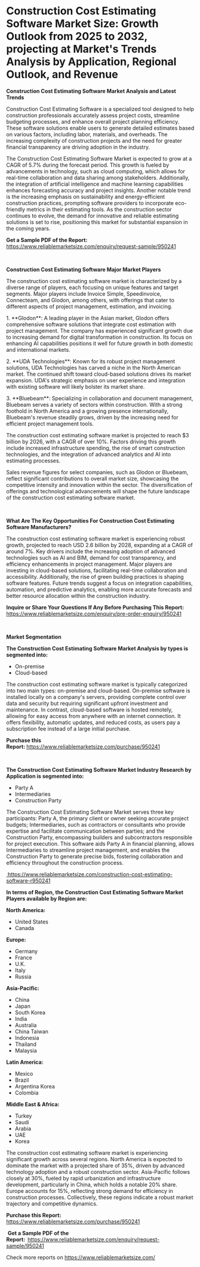 <p><h1>Construction Cost Estimating Software Market Size: Growth Outlook from 2025 to 2032, projecting at Market's Trends Analysis by Application, Regional Outlook, and Revenue</h1></p><p><strong>Construction Cost Estimating Software Market Analysis and Latest Trends</strong></p>
<p><p>Construction Cost Estimating Software is a specialized tool designed to help construction professionals accurately assess project costs, streamline budgeting processes, and enhance overall project planning efficiency. These software solutions enable users to generate detailed estimates based on various factors, including labor, materials, and overheads. The increasing complexity of construction projects and the need for greater financial transparency are driving adoption in the industry.</p><p>The Construction Cost Estimating Software Market is expected to grow at a CAGR of 5.7% during the forecast period. This growth is fueled by advancements in technology, such as cloud computing, which allows for real-time collaboration and data sharing among stakeholders. Additionally, the integration of artificial intelligence and machine learning capabilities enhances forecasting accuracy and project insights. Another notable trend is the increasing emphasis on sustainability and energy-efficient construction practices, prompting software providers to incorporate eco-friendly metrics in their estimating tools. As the construction sector continues to evolve, the demand for innovative and reliable estimating solutions is set to rise, positioning this market for substantial expansion in the coming years.</p></p>
<p><strong>Get a Sample PDF of the Report:&nbsp;</strong> <a href="https://www.reliablemarketsize.com/enquiry/request-sample/950241?utm_campaign=2281&utm_medium=2&utm_source=Github&utm_content=ia&utm_term=07032025&utm_id=construction-cost-estimating-software">https://www.reliablemarketsize.com/enquiry/request-sample/950241</a></p>
<p>&nbsp;</p>
<p><strong>Construction Cost Estimating Software Major Market Players</strong></p>
<p><p>The construction cost estimating software market is characterized by a diverse range of players, each focusing on unique features and target segments. Major players include Invoice Simple, Speedinvoice, Connecteam, and Glodon, among others, with offerings that cater to different aspects of project management, estimation, and invoicing.</p><p>1. **Glodon**: A leading player in the Asian market, Glodon offers comprehensive software solutions that integrate cost estimation with project management. The company has experienced significant growth due to increasing demand for digital transformation in construction. Its focus on enhancing AI capabilities positions it well for future growth in both domestic and international markets.</p><p>2. **UDA Technologies**: Known for its robust project management solutions, UDA Technologies has carved a niche in the North American market. The continued shift toward cloud-based solutions drives its market expansion. UDA's strategic emphasis on user experience and integration with existing software will likely bolster its market share.</p><p>3. **Bluebeam**: Specializing in collaboration and document management, Bluebeam serves a variety of sectors within construction. With a strong foothold in North America and a growing presence internationally, Bluebeam's revenue steadily grows, driven by the increasing need for efficient project management tools.</p><p>The construction cost estimating software market is projected to reach $3 billion by 2026, with a CAGR of over 10%. Factors driving this growth include increased infrastructure spending, the rise of smart construction technologies, and the integration of advanced analytics and AI into estimating processes.</p><p>Sales revenue figures for select companies, such as Glodon or Bluebeam, reflect significant contributions to overall market size, showcasing the competitive intensity and innovation within the sector. The diversification of offerings and technological advancements will shape the future landscape of the construction cost estimating software market.</p></p>
<p>&nbsp;</p>
<p><strong>What Are The Key Opportunities For Construction Cost Estimating Software Manufacturers?</strong></p>
<p><p>The construction cost estimating software market is experiencing robust growth, projected to reach USD 2.6 billion by 2028, expanding at a CAGR of around 7%. Key drivers include the increasing adoption of advanced technologies such as AI and BIM, demand for cost transparency, and efficiency enhancements in project management. Major players are investing in cloud-based solutions, facilitating real-time collaboration and accessibility. Additionally, the rise of green building practices is shaping software features. Future trends suggest a focus on integration capabilities, automation, and predictive analytics, enabling more accurate forecasts and better resource allocation within the construction industry.</p></p>
<p><strong>Inquire or Share Your Questions If Any Before Purchasing This Report:</strong> <a href="https://www.reliablemarketsize.com/enquiry/pre-order-enquiry/950241?utm_campaign=2281&utm_medium=2&utm_source=Github&utm_content=ia&utm_term=07032025&utm_id=construction-cost-estimating-software">https://www.reliablemarketsize.com/enquiry/pre-order-enquiry/950241</a></p>
<p>&nbsp;</p>
<p><strong>Market Segmentation</strong></p>
<p><strong>The Construction Cost Estimating Software Market Analysis by types is segmented into:</strong></p>
<p><ul><li>On-premise</li><li>Cloud-based</li></ul></p>
<p><p>The construction cost estimating software market is typically categorized into two main types: on-premise and cloud-based. On-premise software is installed locally on a company's servers, providing complete control over data and security but requiring significant upfront investment and maintenance. In contrast, cloud-based software is hosted remotely, allowing for easy access from anywhere with an internet connection. It offers flexibility, automatic updates, and reduced costs, as users pay a subscription fee instead of a large initial purchase.</p></p>
<p><strong>Purchase this Report:&nbsp;</strong><a href="https://www.reliablemarketsize.com/purchase/950241?utm_campaign=2281&utm_medium=2&utm_source=Github&utm_content=ia&utm_term=07032025&utm_id=construction-cost-estimating-software">https://www.reliablemarketsize.com/purchase/950241</a></p>
<p>&nbsp;</p>
<p><strong>The Construction Cost Estimating Software Market Industry Research by Application is segmented into:</strong></p>
<p><ul><li>Party A</li><li>Intermediaries</li><li>Construction Party</li></ul></p>
<p><p>The Construction Cost Estimating Software Market serves three key participants: Party A, the primary client or owner seeking accurate project budgets; Intermediaries, such as contractors or consultants who provide expertise and facilitate communication between parties; and the Construction Party, encompassing builders and subcontractors responsible for project execution. This software aids Party A in financial planning, allows Intermediaries to streamline project management, and enables the Construction Party to generate precise bids, fostering collaboration and efficiency throughout the construction process.</p></p>
<p><a href="https://www.reliablemarketsize.com/construction-cost-estimating-software-r950241?utm_campaign=2281&utm_medium=2&utm_source=Github&utm_content=ia&utm_term=07032025&utm_id=construction-cost-estimating-software">&nbsp;https://www.reliablemarketsize.com/construction-cost-estimating-software-r950241</a></p>
<p><strong>In terms of Region, the Construction Cost Estimating Software Market Players available by Region are:</strong></p>
<p>
    <p> <strong> North America: </strong>
        <ul>
            <li>United States</li>
            <li>Canada</li>
        </ul>
        </p> 
    <p> <strong> Europe: </strong>
        <ul>
            <li>Germany</li>
            <li>France</li>
            <li>U.K.</li>
            <li>Italy</li>
            <li>Russia</li>
        </ul>
        </p> 
    <p> <strong> Asia-Pacific: </strong>
        <ul>
            <li>China</li>
            <li>Japan</li>
            <li>South Korea</li>
            <li>India</li>
            <li>Australia</li>
            <li>China Taiwan</li>
            <li>Indonesia</li>
            <li>Thailand</li>
            <li>Malaysia</li>
        </ul>
        </p> 
    <p> <strong> Latin America: </strong>
        <ul>
            <li>Mexico</li>
            <li>Brazil</li>
            <li>Argentina Korea</li>
            <li>Colombia</li>
        </ul>
        </p> 
    <p> <strong> Middle East & Africa: </strong>
        <ul>
            <li>Turkey</li>
            <li>Saudi</li>
            <li>Arabia</li>
            <li>UAE</li>
            <li>Korea</li>
        </ul>
    </p>
    </p>
<p><p>The construction cost estimating software market is experiencing significant growth across several regions. North America is expected to dominate the market with a projected share of 35%, driven by advanced technology adoption and a robust construction sector. Asia-Pacific follows closely at 30%, fueled by rapid urbanization and infrastructure development, particularly in China, which holds a notable 20% share. Europe accounts for 15%, reflecting strong demand for efficiency in construction processes. Collectively, these regions indicate a robust market trajectory and competitive dynamics.</p></p>
<p><strong>Purchase this Report: </strong><a href="https://www.reliablemarketsize.com/purchase/950241?utm_campaign=2281&utm_medium=2&utm_source=Github&utm_content=ia&utm_term=07032025&utm_id=construction-cost-estimating-software">https://www.reliablemarketsize.com/purchase/950241</a></p>
<p>&nbsp;<strong>Get a Sample PDF of the Report:&nbsp;&nbsp;</strong><a href="https://www.reliablemarketsize.com/enquiry/request-sample/950241?utm_campaign=2281&utm_medium=2&utm_source=Github&utm_content=ia&utm_term=07032025&utm_id=construction-cost-estimating-software">https://www.reliablemarketsize.com/enquiry/request-sample/950241</a></p>
<p><strong></strong></p>
<p>Check more reports on <a href="https://www.reliablemarketsize.com/?utm_campaign=2281&utm_medium=2&utm_source=Github&utm_content=ia&utm_term=07032025&utm_id=construction-cost-estimating-software">https://www.reliablemarketsize.com/</a></p>
